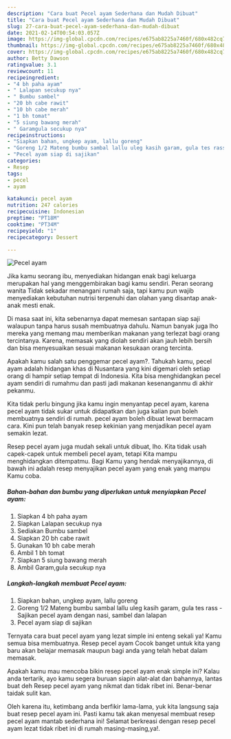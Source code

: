 ```yaml
---
description: "Cara buat Pecel ayam Sederhana dan Mudah Dibuat"
title: "Cara buat Pecel ayam Sederhana dan Mudah Dibuat"
slug: 27-cara-buat-pecel-ayam-sederhana-dan-mudah-dibuat
date: 2021-02-14T00:54:03.057Z
image: https://img-global.cpcdn.com/recipes/e675ab8225a7460f/680x482cq70/pecel-ayam-foto-resep-utama.jpg
thumbnail: https://img-global.cpcdn.com/recipes/e675ab8225a7460f/680x482cq70/pecel-ayam-foto-resep-utama.jpg
cover: https://img-global.cpcdn.com/recipes/e675ab8225a7460f/680x482cq70/pecel-ayam-foto-resep-utama.jpg
author: Betty Dawson
ratingvalue: 3.1
reviewcount: 11
recipeingredient:
- "4 bh paha ayam"
- " Lalapan secukup nya"
- " Bumbu sambel"
- "20 bh cabe rawit"
- "10 bh cabe merah"
- "1 bh tomat"
- "5 siung bawang merah"
- " Garamgula secukup nya"
recipeinstructions:
- "Siapkan bahan, ungkep ayam, lallu goreng"
- "Goreng 1/2 Mateng bumbu sambal lallu uleg kasih garam, gula tes rass  Sajikan pecel ayam dengan nasi, sambel dan lalapan"
- "Pecel ayam siap di sajikan"
categories:
- Resep
tags:
- pecel
- ayam

katakunci: pecel ayam 
nutrition: 247 calories
recipecuisine: Indonesian
preptime: "PT18M"
cooktime: "PT34M"
recipeyield: "1"
recipecategory: Dessert

---
```



![Pecel ayam](https://img-global.cpcdn.com/recipes/e675ab8225a7460f/680x482cq70/pecel-ayam-foto-resep-utama.jpg)

Jika kamu seorang ibu, menyediakan hidangan enak bagi keluarga merupakan hal yang menggembirakan bagi kamu sendiri. Peran seorang  wanita Tidak sekadar menangani rumah saja, tapi kamu pun wajib menyediakan kebutuhan nutrisi terpenuhi dan olahan yang disantap anak-anak mesti enak.

Di masa  saat ini, kita sebenarnya dapat memesan santapan siap saji walaupun tanpa harus susah membuatnya dahulu. Namun banyak juga lho mereka yang memang mau memberikan makanan yang terlezat bagi orang tercintanya. Karena, memasak yang diolah sendiri akan jauh lebih bersih dan bisa menyesuaikan sesuai makanan kesukaan orang tercinta. 



Apakah kamu salah satu penggemar pecel ayam?. Tahukah kamu, pecel ayam adalah hidangan khas di Nusantara yang kini digemari oleh setiap orang di hampir setiap tempat di Indonesia. Kita bisa menghidangkan pecel ayam sendiri di rumahmu dan pasti jadi makanan kesenanganmu di akhir pekanmu.

Kita tidak perlu bingung jika kamu ingin menyantap pecel ayam, karena pecel ayam tidak sukar untuk didapatkan dan juga kalian pun boleh membuatnya sendiri di rumah. pecel ayam boleh dibuat lewat bermacam cara. Kini pun telah banyak resep kekinian yang menjadikan pecel ayam semakin lezat.

Resep pecel ayam juga mudah sekali untuk dibuat, lho. Kita tidak usah capek-capek untuk membeli pecel ayam, tetapi Kita mampu menghidangkan ditempatmu. Bagi Kamu yang hendak menyajikannya, di bawah ini adalah resep menyajikan pecel ayam yang enak yang mampu Kamu coba.

<!--inarticleads1-->

##### Bahan-bahan dan bumbu yang diperlukan untuk menyiapkan Pecel ayam:

1. Siapkan 4 bh paha ayam
1. Siapkan  Lalapan secukup nya
1. Sediakan  Bumbu sambel
1. Siapkan 20 bh cabe rawit
1. Gunakan 10 bh cabe merah
1. Ambil 1 bh tomat
1. Siapkan 5 siung bawang merah
1. Ambil  Garam,gula secukup nya




<!--inarticleads2-->

##### Langkah-langkah membuat Pecel ayam:

1. Siapkan bahan, ungkep ayam, lallu goreng
1. Goreng 1/2 Mateng bumbu sambal lallu uleg kasih garam, gula tes rass  - Sajikan pecel ayam dengan nasi, sambel dan lalapan
1. Pecel ayam siap di sajikan




Ternyata cara buat pecel ayam yang lezat simple ini enteng sekali ya! Kamu semua bisa membuatnya. Resep pecel ayam Cocok banget untuk kita yang baru akan belajar memasak maupun bagi anda yang telah hebat dalam memasak.

Apakah kamu mau mencoba bikin resep pecel ayam enak simple ini? Kalau anda tertarik, ayo kamu segera buruan siapin alat-alat dan bahannya, lantas buat deh Resep pecel ayam yang nikmat dan tidak ribet ini. Benar-benar taidak sulit kan. 

Oleh karena itu, ketimbang anda berfikir lama-lama, yuk kita langsung saja buat resep pecel ayam ini. Pasti kamu tak akan menyesal membuat resep pecel ayam mantab sederhana ini! Selamat berkreasi dengan resep pecel ayam lezat tidak ribet ini di rumah masing-masing,ya!.

